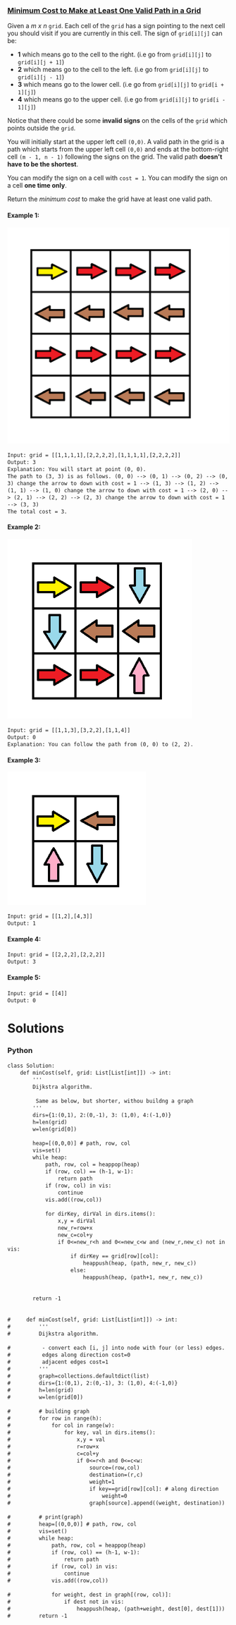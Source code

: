 ### [Minimum Cost to Make at Least One Valid Path in a Grid](https://leetcode.com/problems/minimum-cost-to-make-at-least-one-valid-path-in-a-grid/) <br>

Given a *m x n* `grid`. Each cell of the `grid` has a sign pointing to the next cell you should visit if you are currently in this cell. The sign of `grid[i][j]` can be:

 - **1** which means go to the cell to the right. (i.e go from `grid[i][j]` to `grid[i][j + 1]`)
 - **2** which means go to the cell to the left. (i.e go from `grid[i][j]` to `grid[i][j - 1]`)
 - **3** which means go to the lower cell. (i.e go from `grid[i][j]` to `grid[i + 1][j]`)
 - **4** which means go to the upper cell. (i.e go from `grid[i][j]` to `grid[i - 1][j]`)

Notice that there could be some **invalid signs** on the cells of the `grid` which points outside the `grid`.

You will initially start at the upper left cell `(0,0)`. A valid path in the grid is a path which starts from the upper left cell `(0,0)` and ends at the bottom-right cell `(m - 1, n - 1)` following the signs on the grid. The valid path **doesn't have to be the shortest**.

You can modify the sign on a cell with `cost = 1`. You can modify the sign on a cell **one time only**.

Return the *minimum cost* to make the grid have at least one valid path.



#### Example 1:
<img src="../../../../../images/1368grid1.png">

```
Input: grid = [[1,1,1,1],[2,2,2,2],[1,1,1,1],[2,2,2,2]]
Output: 3
Explanation: You will start at point (0, 0).
The path to (3, 3) is as follows. (0, 0) --> (0, 1) --> (0, 2) --> (0, 3) change the arrow to down with cost = 1 --> (1, 3) --> (1, 2) --> (1, 1) --> (1, 0) change the arrow to down with cost = 1 --> (2, 0) --> (2, 1) --> (2, 2) --> (2, 3) change the arrow to down with cost = 1 --> (3, 3)
The total cost = 3.

```

#### Example 2:
<img src="../../../../../images/1368grid2.png">

```
Input: grid = [[1,1,3],[3,2,2],[1,1,4]]
Output: 0
Explanation: You can follow the path from (0, 0) to (2, 2).

```


#### Example 3:
<img src="../../../../../images/1368grid3.png">

```
Input: grid = [[1,2],[4,3]]
Output: 1

```


#### Example 4:

```
Input: grid = [[2,2,2],[2,2,2]]
Output: 3

```

#### Example 5:

```
Input: grid = [[4]]
Output: 0

```


# Solutions

### Python
```
class Solution:
    def minCost(self, grid: List[List[int]]) -> int:
        '''        
        Dijkstra algorithm.
        
         Same as below, but shorter, withou buildng a graph
        '''
        dirs={1:(0,1), 2:(0,-1), 3: (1,0), 4:(-1,0)}
        h=len(grid)
        w=len(grid[0])
                                
        heap=[(0,0,0)] # path, row, col
        vis=set()
        while heap:
            path, row, col = heappop(heap)
            if (row, col) == (h-1, w-1):
                return path
            if (row, col) in vis:
                continue
            vis.add((row,col))            
            
            for dirKey, dirVal in dirs.items():
                x,y = dirVal
                new_r=row+x
                new_c=col+y
                if 0<=new_r<h and 0<=new_c<w and (new_r,new_c) not in vis:
                    if dirKey == grid[row][col]:
                        heappush(heap, (path, new_r, new_c))
                    else:
                        heappush(heap, (path+1, new_r, new_c))
                    
            
        return -1
    
    
#     def minCost(self, grid: List[List[int]]) -> int:
#         '''
#         Dijkstra algorithm.
        
#          - convert each [i, j] into node with four (or less) edges.
#          edges along direction cost=0
#          adjacent edges cost=1
#         '''
#         graph=collections.defaultdict(list)
#         dirs={1:(0,1), 2:(0,-1), 3: (1,0), 4:(-1,0)}
#         h=len(grid)
#         w=len(grid[0])
        
#         # building graph
#         for row in range(h):
#             for col in range(w):
#                 for key, val in dirs.items():
#                     x,y = val
#                     r=row+x
#                     c=col+y
#                     if 0<=r<h and 0<=c<w:
#                         source=(row,col)
#                         destination=(r,c)
#                         weight=1
#                         if key==grid[row][col]: # along direction
#                             weight=0
#                         graph[source].append((weight, destination))
                        
#         # print(graph)                        
#         heap=[(0,0,0)] # path, row, col
#         vis=set()
#         while heap:
#             path, row, col = heappop(heap)
#             if (row, col) == (h-1, w-1):
#                 return path
#             if (row, col) in vis:
#                 continue
#             vis.add((row,col))            
            
#             for weight, dest in graph[(row, col)]:
#                 if dest not in vis:
#                     heappush(heap, (path+weight, dest[0], dest[1]))
#         return -1    

```
